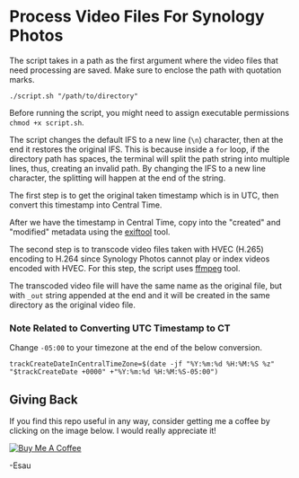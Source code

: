# Process Video Files For Synology Photos

The script takes in a path as the first argument where the video files that need processing are saved. Make sure to enclose the path with quotation marks.

```
./script.sh "/path/to/directory"
```

Before running the script, you might need to assign executable permissions `chmod +x script.sh`.

The script changes the default IFS to a new line (`\n`) character, then at the end it restores the original IFS. This is because inside a `for` loop, if the directory path has spaces, the terminal will split the path string into multiple lines, thus, creating an invalid path. By changing the IFS to a new line character, the splitting will happen at the end of the string.

The first step is to get the original taken timestamp which is in UTC, then convert this timestamp into Central Time.

After we have the timestamp in Central Time, copy into the "created" and "modified" metadata using the [exiftool](https://exiftool.org/) tool.

The second step is to transcode video files taken with HVEC (H.265) encoding to H.264 since Synology Photos cannot play or index videos encoded with HVEC. For this step, the script uses [ffmpeg](https://ffmpeg.org/) tool.

The transcoded video file will have the same name as the original file, but with `_out` string appended at the end and it will be created in the same directory as the original video file.

### Note Related to Converting UTC Timestamp to CT

Change `-05:00` to your timezone at the end of the below conversion.

```
trackCreateDateInCentralTimeZone=$(date -jf "%Y:%m:%d %H:%M:%S %z" "$trackCreateDate +0000" +"%Y:%m:%d %H:%M:%S-05:00")
```

## Giving Back

If you find this repo useful in any way, consider getting me a coffee by clicking on the image below. I would really appreciate it!

[![Buy Me A Coffee](https://www.buymeacoffee.com/assets/img/custom_images/black_img.png)](https://www.buymeacoffee.com/esausilva)

-Esau
